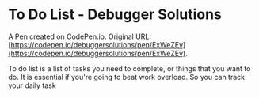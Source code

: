 # To Do List - Debugger Solutions

A Pen created on CodePen.io. Original URL: [https://codepen.io/debuggersolutions/pen/ExWeZEv](https://codepen.io/debuggersolutions/pen/ExWeZEv).

To do list is a list of tasks you need to complete, or things that you want to do. It is essential if you're going to beat work overload. So you can track your daily task
